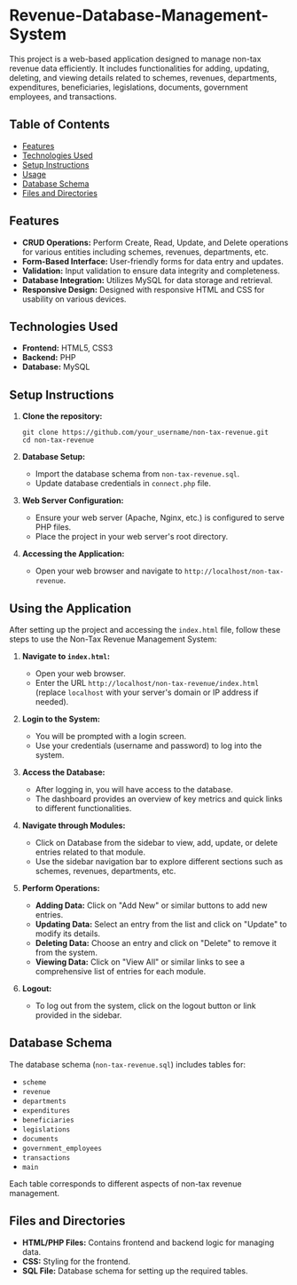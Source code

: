 # Revenue-Database-Management-System

This project is a web-based application designed to manage non-tax revenue data efficiently. It includes functionalities for adding, updating, deleting, and viewing details related to schemes, revenues, departments, expenditures, beneficiaries, legislations, documents, government employees, and transactions.

## Table of Contents

- [Features](#features)
- [Technologies Used](#technologies-used)
- [Setup Instructions](#setup-instructions)
- [Usage](#usage)
- [Database Schema](#database-schema)
- [Files and Directories](#files-and-directories)

## Features

- **CRUD Operations:** Perform Create, Read, Update, and Delete operations for various entities including schemes, revenues, departments, etc.
- **Form-Based Interface:** User-friendly forms for data entry and updates.
- **Validation:** Input validation to ensure data integrity and completeness.
- **Database Integration:** Utilizes MySQL for data storage and retrieval.
- **Responsive Design:** Designed with responsive HTML and CSS for usability on various devices.

## Technologies Used

- **Frontend:** HTML5, CSS3
- **Backend:** PHP
- **Database:** MySQL

## Setup Instructions

1. **Clone the repository:**
   ```
   git clone https://github.com/your_username/non-tax-revenue.git
   cd non-tax-revenue
   ```

2. **Database Setup:**
   - Import the database schema from `non-tax-revenue.sql`.
   - Update database credentials in `connect.php` file.

3. **Web Server Configuration:**
   - Ensure your web server (Apache, Nginx, etc.) is configured to serve PHP files.
   - Place the project in your web server's root directory.

4. **Accessing the Application:**
   - Open your web browser and navigate to `http://localhost/non-tax-revenue`.

## Using the Application

After setting up the project and accessing the `index.html` file, follow these steps to use the Non-Tax Revenue Management System:

1. **Navigate to `index.html`:**
   - Open your web browser.
   - Enter the URL `http://localhost/non-tax-revenue/index.html` (replace `localhost` with your server's domain or IP address if needed).

2. **Login to the System:**
   - You will be prompted with a login screen.
   - Use your credentials (username and password) to log into the system.

3. **Access the Database:**
   - After logging in, you will have access to the database.
   - The dashboard provides an overview of key metrics and quick links to different functionalities.

4. **Navigate through Modules:**
   - Click on Database from the sidebar to view, add, update, or delete entries related to that module.
   - Use the sidebar navigation bar to explore different sections such as schemes, revenues, departments, etc.

5. **Perform Operations:**
   - **Adding Data:** Click on "Add New" or similar buttons to add new entries.
   - **Updating Data:** Select an entry from the list and click on "Update" to modify its details.
   - **Deleting Data:** Choose an entry and click on "Delete" to remove it from the system.
   - **Viewing Data:** Click on "View All" or similar links to see a comprehensive list of entries for each module.

6. **Logout:**
   - To log out from the system, click on the logout button or link provided in the sidebar.

## Database Schema

The database schema (`non-tax-revenue.sql`) includes tables for:
- `scheme`
- `revenue`
- `departments`
- `expenditures`
- `beneficiaries`
- `legislations`
- `documents`
- `government_employees`
- `transactions`
- `main`

Each table corresponds to different aspects of non-tax revenue management.

## Files and Directories

- **HTML/PHP Files:** Contains frontend and backend logic for managing data.
- **CSS:** Styling for the frontend.
- **SQL File:** Database schema for setting up the required tables.
